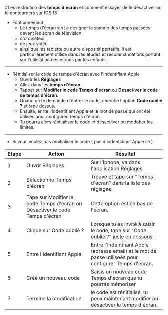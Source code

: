 #Les restriction des **temps d'écran** et comment essayer de le désactiver ou le contourners sur IOS 18

- Fontionnement 
  - Le temps d'écran sert a désigner la somme des temps passées devant les écran de télevision
  - d'ordinateur
  - de jeux vidéo
  - ainsi que les tablette ou autre dispositif portatifs. Il est particuliérement utilise dans les études et recommandations portant sur l'utilisation des écrans par les enfants 
---
- Rénitialiser le code de temps d'écran avec l'indentifiant Apple
  - Ouvrir les **Réglages**
  - Allez dans les **temps d'écran**
  - Tapper sur **Modifier le code Temps d'écran** ou **Désactiver le code de temps d'écran**.
  - Quand on te demande d'entrer le code, cherche l'option **Code oublié ?** et tape dessus.
  - Ensuite, enrte l'indentifiant Apple et le mot de passe qui ont été utilisés pour configurer Temps d'écran.
  - Tu pourra alors rénitialiser le code et désactiiver ou modofier les limites.
---
- Si vous voulez pas rénitialiser le code ( pas d'indentidiant Apple lié ) 

| Etape  | Action         | Résultat             |
|--------|----------------|----------------------|
| 1      | Ouvrir Réglages | Sur l'Iphone, va dans l'application Réglages. |
| 2      | Sélectionne Temps d'écran | Trouve et tape sur "Temps d'écran" dans la liste des réglages. |
| 3      | Tape sur Modifier le code Temps d'écran ou Désactiver le code Temps d'écran | Cette option est en bas de l'écran. |
| 4      | Clique sur Code oublié ? | Lorsque tu es invité à saisir le code, tape sur "Code oublié ?" juste en dessous.
| 5      | Entre l'identifiant Apple | Entre l'indentifiant Apple (adresse email) et le mot de passe utiliseés pour configurer Temps d'écran.|
| 6      | Créé un nouveau code | Saisis un nouveau code Temps d'écran que tu pourras mémoriser | 
| 7      | Termine la modification | le code est rénitialisé, tu peux maintenant modifier ou désactiver le temps d'écran.|
